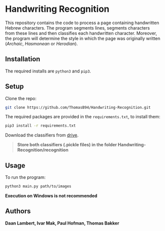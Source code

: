 # Handwriting Recognition

This repository contains the code to process a page containing handwritten Hebrew characters. The program segments lines, segments characters from these lines and then classifies each handwritten character. Moreover, the program will determine the style in which the page was originally written (*Archaic*, *Hasmonean* or *Herodian*).

## Installation
The required installs are ```python3``` and ```pip3```. 

## Setup

Clone the repo:
```bash
git clone https://github.com/ThomasB94/Handwriting-Recognition.git
```
The required packages are provided in the ```requirements.txt```, to install them:
```bash
pip3 install -r requirements.txt
```
Download the classifiers from [drive](https://drive.google.com/drive/folders/1_r2A1dqMXkP0lREvzFmkZRiNyglhF6Ij?usp=sharing).
> **Store both classifiers (.pickle files) in the folder Handwriting-Recognition/recognition**
## Usage

To run the program:
```bash
python3 main.py path/to/images
```
**Execution on Windows is not recommended**

## Authors
**Daan Lambert, Ivar Mak, Paul Hofman, Thomas Bakker**